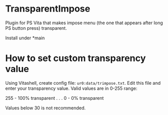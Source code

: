 # TransparentImpose

Plugin for PS Vita that makes impose menu (the one that appears after long PS button press) transparent.

Install under *main

# How to set custom transparency value

Using Vitashell, create config file: `ur0:data/trimpose.txt`.
Edit this file and enter your transparency value. Valid values are in 0-255 range:

255 - 100% transparent
.
.
.
0 - 0% transparent

Values below 30 is not recommended.
